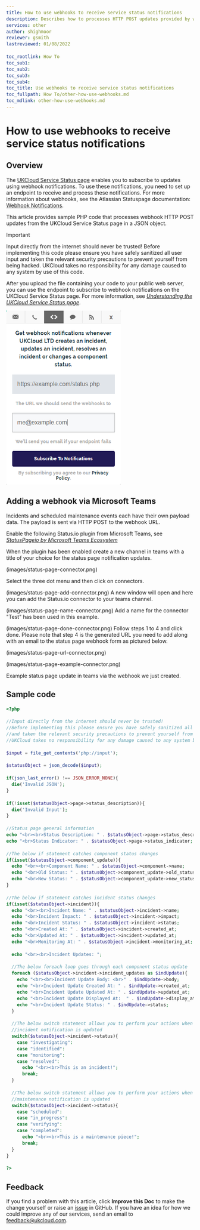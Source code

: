 ```yaml
---
title: How to use webhooks to receive service status notifications
description: Describes how to processes HTTP POST updates provided by webhooks from the UKCloud Service Status page
services: other
author: shighmoor
reviewer: gsmith
lastreviewed: 01/08/2022

toc_rootlink: How To
toc_sub1: 
toc_sub2:
toc_sub3:
toc_sub4:
toc_title: Use webhooks to receive service status notifications
toc_fullpath: How To/other-how-use-webhooks.md
toc_mdlink: other-how-use-webhooks.md
---
```


# How to use webhooks to receive service status notifications

## Overview

The [UKCloud Service Status page](https://status.ukcloud.com) enables you to subscribe to updates using webhook notifications. To use these notifications, you need to set up an endpoint to receive and process these notifications. For more information about webhooks, see the Atlassian Statuspage documentation: [Webhook Notifications](https://help.statuspage.io/help/webhook-notifications).

This article provides sample PHP code that processes webhook HTTP POST updates from the UKCloud Service Status page in a JSON object.

> [!IMPORTANT]
> Input directly from the internet should never be trusted! Before implementing this code please ensure you have safely sanitized all user input and taken the relevant security precautions to prevent yourself from being hacked. UKCloud takes no responsibility for any damage caused to any system by use of this code.

After you upload the file containing your code to your public web server, you can use the endpoint to subscribe to webhook notifications on the UKCloud Service Status page. For more information, see [*Understanding the UKCloud Service Status page*](other-ref-status-page.md).

![Webhook notifications](images/other-status-webhook.png)

## Adding a webhook via Microsoft Teams 

Incidents and scheduled maintenance events each have their own payload data. The payload is sent via HTTP POST to the webhook URL.  

Enable the following Status.io plugin from Microsoft Teams, see [*StatusPageio
by Microsoft Teams Ecosystem*](https://appsource.microsoft.com/en-us/product/office/WA104381592?tab=Overview)

When the plugin has been enabled create a new channel in teams with a title of your choice for the status page notification updates.

(images/status-page-connector.png)

Select the three dot menu and then click on connectors.

(images/status-page-add-connector.png)
A new window will open and here you can add the Status.io connector to your teams channel.

(images/status-page-name-connector.png)
Add a name for the connector "Test" has been used in this example.

(images/status-page-done-connector.png)
Follow steps 1 to 4 and click done. Please note that step 4 is the generated URL you need to add along with an email to the status page webhook form as pictured below.

(images/status-page-url-connector.png)

(images/status-page-example-connector.png)

Example status page update in teams via the webhook we just created.


## Sample code

```php
<?php

//Input directly from the internet should never be trusted!
//Before implementing this please ensure you have safely sanitized all user input
//and taken the relevant security precautions to prevent yourself from being hacked.
//UKCloud takes no responsibility for any damage caused to any system by use of this code.

$input = file_get_contents('php://input');

$statusObject = json_decode($input);

if(json_last_error() !== JSON_ERROR_NONE){
  die('Invalid JSON');
}

if(!isset($statusObject->page->status_description)){
  die('Invalid Input');
}

//Status page general information
echo "<br><br>Status Description: " . $statusObject->page->status_description;
echo "<br>Status Indicator: " . $statusObject->page->status_indicator;

//The below if statement catches component status changes
if(isset($statusObject->component_update)){
  echo "<br><br>Component Name: " . $statusObject->component->name;
  echo "<br>Old Status: " . $statusObject->component_update->old_status;
  echo "<br>New Status: " . $statusObject->component_update->new_status;
}

//The below if statement catches incident status changes
if(isset($statusObject->incident)){
  echo "<br><br>Incident Name: " . $statusObject->incident->name;
  echo "<br>Incident Impact: " . $statusObject->incident->impact;
  echo "<br>Incident Status: " . $statusObject->incident->status;
  echo "<br>Created At: " . $statusObject->incident->created_at;
  echo "<br>Updated At: " . $statusObject->incident->updated_at;
  echo "<br>Monitoring At: " . $statusObject->incident->monitoring_at;

  echo "<br><br>Incident Updates: ";

  //The below foreach loop goes through each component status update
  foreach ($statusObject->incident->incident_updates as $indUpdate){
    echo "<br><br>Incident Update Body: <br>" . $indUpdate->body;
    echo "<br>Incident Update Created At: " . $indUpdate->created_at;
    echo "<br>Incident Update Updated At: " . $indUpdate->updated_at;
    echo "<br>Incident Update Displayed At:  " . $indUpdate->display_at;
    echo "<br>Incident Update Status: " . $indUpdate->status;
  }

  //The below switch statement allows you to perform your actions when an
  //incident notification is updated
  switch($statusObject->incident->status){
    case "investigating":
    case "identified":
    case "monitoring":
    case "resolved":
      echo "<br><br>This is an incident!";
      break;
  }

  //The below switch statement allows you to perform your actions when an
  //maintenance notification is updated
  switch($statusObject->incident->status){
    case "scheduled":
    case "in_progress":
    case "verifying":
    case "completed":
      echo "<br><br>This is a maintenance piece!";
      break;
  }
}

?>
```

## Feedback

If you find a problem with this article, click **Improve this Doc** to make the change yourself or raise an [issue](https://github.com/UKCloud/documentation/issues) in GitHub. If you have an idea for how we could improve any of our services, send an email to <feedback@ukcloud.com>.
